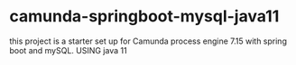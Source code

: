 # camunda-springboot-mysql-java11
this project is a starter set up for Camunda process engine 7.15 with spring boot and mySQL. USING java 11
